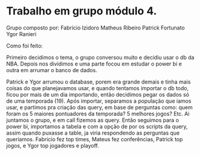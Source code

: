 # Trabalho em grupo módulo  4.

Grupo composto por:
Fabrício Izidoro
Matheus Ribeiro
Patrick Fortunato 
Ygor Ranieri


Como foi feito:

Primeiro decidimos o tema, o grupo conversou muito e decidiu usar o db da NBA. Depois nos dividimos e uma parte focou em estudar o power bi e outra em arrumar o banco de dados.

Patrick e Ygor arrumou o database, porem era grande demais e tinha mais coisas do que planejavamos usar, e quando tentamos importar o db todo, ficou por mais de um dia importando, então decidimos pegar os dados só de uma temporada  (19). Após importar, separamos a população que iamos usar, e partimos pra criação das query, em base de perguntas como: quem foram os 5 maiores pontuadores da temporada? 5 melhores jogos? Etc. Ai juntamos o grupo, e em call fizemos as query.
Então seguimos para o power bi,  importamos a tabela e com a opção de por os scripts da query, assim quando puxasse a table, ja viria respondendo as perguntas que queríamos. 
Fabricio fez top times, Mateus fez conferências, Patrick top jogos, e Ygor top jogadores  e playoff.
